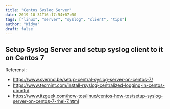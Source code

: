 ```yaml
---
title: "Centos Syslog Server"
date: 2019-10-31T16:17:54+07:00
tags: ["linux", "server", "syslog", "client", "tips"]
author: "Widya"
draft: false
---
```


## Setup Syslog Server and setup syslog client to it on Centos 7

Referensi:

* https://www.svennd.be/setup-central-syslog-server-on-centos-7/
* https://www.tecmint.com/install-rsyslog-centralized-logging-in-centos-ubuntu/
* https://www.itzgeek.com/how-tos/linux/centos-how-tos/setup-syslog-server-on-centos-7-rhel-7.html
